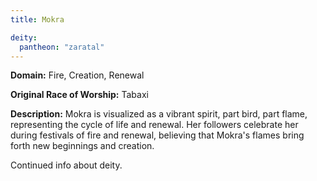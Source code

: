 ```yaml
---
title: Mokra

deity: 
  pantheon: "zaratal"
---
```


**Domain:** Fire, Creation, Renewal

**Original Race of Worship:** Tabaxi

**Description:** Mokra is visualized as a vibrant spirit, part bird, part flame, representing the cycle of life and renewal. Her followers celebrate her during festivals of fire and renewal, believing that Mokra's flames bring forth new beginnings and creation.

<!--more-->

<div class="todo">Continued info about deity.</div>